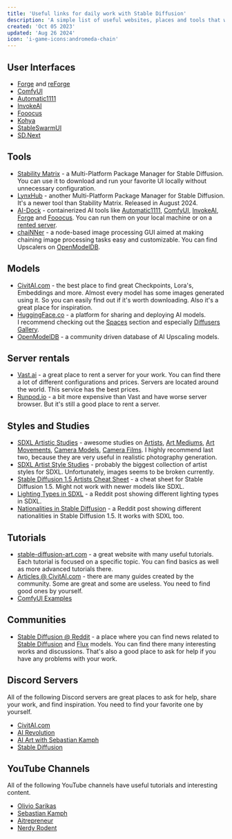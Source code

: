```yaml
---
title: 'Useful links for daily work with Stable Diffusion'
description: 'A simple list of useful websites, places and tools that will help you in your daily work with Stable Diffusion.'
created: 'Oct 05 2023'
updated: 'Aug 26 2024'
icon: 'i-game-icons:andromeda-chain'
---
```


## User Interfaces

- [Forge](https://github.com/lllyasviel/stable-diffusion-webui-forge) and [reForge](https://github.com/Panchovix/stable-diffusion-webui-reForge)
- [ComfyUI](https://github.com/comfyanonymous/ComfyUI)
- [Automatic1111](https://github.com/AUTOMATIC1111/stable-diffusion-webui)
- [InvokeAI](https://github.com/invoke-ai/InvokeAI)
- [Fooocus](https://github.com/lllyasviel/Fooocus)
- [Kohya](https://github.com/bmaltais/kohya_ss)
- [StableSwarmUI](https://github.com/Stability-AI/StableSwarmUI)
- [SD.Next](https://github.com/vladmandic/automatic)

## Tools
- [Stability Matrix](https://github.com/LykosAI/StabilityMatrix) - a Multi-Platform Package Manager for Stable Diffusion. You can use it to download and run your favorite UI locally without unnecessary configuration.
- [LynxHub](https://github.com/KindaBrazy/LynxHub) - another Multi-Platform Package Manager for Stable Diffusion. It's a newer tool than Stability Matrix. Released in August 2024.
- [AI-Dock](https://github.com/ai-dock) - containerized AI tools like [Automatic1111](https://github.com/AUTOMATIC1111/stable-diffusion-webui/), [ComfyUI](https://github.com/comfyanonymous/ComfyUI), [InvokeAI](https://github.com/invoke-ai/InvokeAI), [Forge](https://github.com/lllyasviel/stable-diffusion-webui-forge) and [Fooocus](https://github.com/lllyasviel/Fooocus). You can run them on your local machine or on a [rented server](http://localhost:4321/useful-links-for-daily-work-with-stable-diffusion#server-rentals).
- [chaiNNer](https://chainner.app/) - a node-based image processing GUI aimed at making chaining image processing tasks easy and customizable. You can find Upscalers on [OpenModelDB](https://openmodeldb.info/).

## Models
- [CivitAI.com](https://civitai.com/?ref_code=ADD-THI) - the best place to find great Checkpoints, Lora's, Embeddings and more. Almost every model has some images generated using it. So you can easily find out if it's worth downloading. Also it's a great place for inspiration. 
- [HuggingFace.co](https://huggingface.co/) - a platform for sharing and deploying AI models.  
I recommend checking out the [Spaces](https://huggingface.co/spaces?sort=trending&search=sdxl) section and especially [Diffusers Gallery](https://huggingface.co/spaces/huggingface-projects/diffusers-gallery).
- [OpenModelDB](https://openmodeldb.info/) - a community driven database of AI Upscaling models.

## Server rentals

- [Vast.ai](https://cloud.vast.ai/?ref_id=62878&creator_id=42512&name=null) - a great place to rent a server for your work. You can find there a lot of different configurations and prices. Servers are located around the world. This service has the best prices. 
- [Runpod.io](https://runpod.io?ref=gzvzzzv9) - a bit more expensive than Vast and have worse server browser. But it's still a good place to rent a server.

## Styles and Studies

- [SDXL Artistic Studies](https://rikkar69.github.io/SDXL-artist-study/) - awesome studies on [Artists](https://rikkar69.github.io/SDXL-artist-study/tags/), [Art Mediums](https://rikkar69.github.io/SDXL-artist-study/art-mediums/), [Art Movements](https://rikkar69.github.io/SDXL-artist-study/art-movements/), [Camera Models](https://rikkar69.github.io/SDXL-artist-study/cameras/), [Camera Films](https://rikkar69.github.io/SDXL-artist-study/film/). I highly recommend last two, because they are very useful in realistic photography generation.
- [SDXL Artist Style Studies](https://sdxl.parrotzone.art/) - probably the biggest collection of artist styles for SDXL. Unfortunately, images seems to be broken currently. 
- [Stable Diffusion 1.5 Artists Cheat Sheet](https://supagruen.github.io/StableDiffusion-CheatSheet/) - a cheat sheet for Stable Diffusion 1.5. Might not work with newer models like SDXL. 
- [Lighting Types in SDXL](https://www.reddit.com/r/StableDiffusion/comments/1cjwi04/made_this_lighting_guide_for_myself_thought_id/) - a Reddit post showing different lighting types in SDXL.
- [Nationalities in Stable Diffusion](https://www.reddit.com/r/StableDiffusion/comments/13oea0i/photorealistic_portraits_of_200_ethinicities/) - a Reddit post showing different nationalities in Stable Diffusion 1.5. It works with SDXL too.

## Tutorials

- [stable-diffusion-art.com](https://stable-diffusion-art.com/tutorials/) - a great website with many useful tutorials. Each tutorial is focused on a specific topic. You can find basics as well as more advanced tutorials there.
- [Articles @ CivitAI.com](https://civitai.com/articles?ref_code=ADD-THI) - there are many guides created by the community. Some are great and some are useless. You need to find good ones by yourself. 
- [ComfyUI Examples](https://comfyanonymous.github.io/ComfyUI_examples/)

## Communities

- [Stable Diffusion @ Reddit](https://www.reddit.com/r/StableDiffusion/) - a place where you can find news related to [Stable Diffusion](https://stability.ai/stable-image) and [Flux](https://blackforestlabs.ai/) models. You can find there many interesting works and discussions. That's also a good place to ask for help if you have any problems with your work. 

## Discord Servers

All of the following Discord servers are great places to ask for help, share your work, and find inspiration. You need to find your favorite one by yourself.

- [CivitAI.com](https://discord.gg/civitai)
- [AI Revolution](https://discord.gg/bQPPbaHtdt)
- [AI Art with Sebastian Kamph](https://discord.gg/vVCWFhMsrx)
- [Stable Diffusion](https://discord.gg/stablediffusion)

## YouTube Channels

All of the following YouTube channels have useful tutorials and interesting content.

- [Olivio Sarikas](https://www.youtube.com/@OlivioSarikas/videos)
- [Sebastian Kamph](https://www.youtube.com/@sebastiankamph/videos)
- [Aitrepreneur](https://www.youtube.com/@Aitrepreneur/videos)
- [Nerdy Rodent](https://www.youtube.com/@NerdyRodent/videos)

